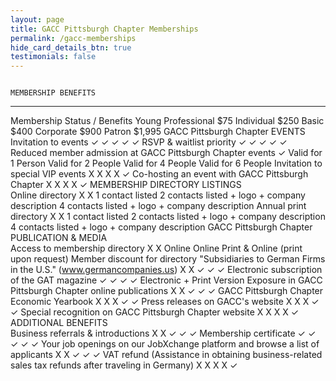 ```yaml
---
layout: page
title: GACC Pittsburgh Chapter Memberships
permalink: /gacc-memberships
hide_card_details_btn: true 
testimonials: false
---
```

                                                                                                                                                       MEMBERSHIP BENEFITS                                                              
  ----------------------------------------------------------------------------------------------------- ------------------------- -------------------- ------------------------------- ------------------------------------------------ ------------------------------------------------
  Membership Status / Benefits                                                                          Young Professional \$75   Individual \$250     Basic \$400                     Corporate \$900                                  Patron \$1,995
                                                                                                                                                       GACC Pittsburgh Chapter EVENTS                                                                      
  Invitation to events                                                                                  ✓                         ✓                    ✓                               ✓                                                ✓
  RSVP & waitlist priority                                                                              ✓                         ✓                    ✓                               ✓                                                ✓
  Reduced member admission at GACC Pittsburgh Chapter events                                                               ✓                         Valid for 1 Person   Valid for 2 People              Valid for 4 People                               Valid for 6 People
  Invitation to special VIP events                                                                      X                         X                    X                               X                                                ✓
  Co-hosting an event with GACC Pittsburgh Chapter                                                                         X                         X                    X                               X                                                ✓
                                                                                                                                                       MEMBERSHIP DIRECTORY LISTINGS                                                    
  Online directory                                                                                      X                         X                    1 contact listed                2 contacts listed + logo + company description   4 contacts listed + logo + company description
  Annual print directory                                                                                X                         X                    1 contact listed                2 contacts listed + logo + company description   4 contacts listed + logo + company description
                                                                                                                                                       GACC Pittsburgh Chapter PUBLICATION & MEDIA                                                         
  Access to membership directory                                                                        X                         X                    Online                          Online                                           Print & Online (print upon request)
  Member discount for directory \"Subsidiaries to German Firms in the U.S.\" (www.germancompanies.us)   X                         X                    ✓                               ✓                                                ✓
  Electronic subscription of the GAT magazine                                                           ✓                         ✓                    ✓                               ✓                                                Electronic + Print Version
  Exposure in GACC Pittsburgh Chapter online publications                                                               X                         X                    ✓                               ✓                                                ✓
  GACC Pittsburgh Chapter Economic Yearbook                                                                                X                         X                    X                               ✓                                                ✓
  Press releases on GACC\'s website                                                                     X                         X                    X                               ✓                                                ✓
  Special recognition on GACC Pittsburgh Chapter website                                                                   X                         X                    X                               X                                                ✓
                                                                                                                                                       ADDITIONAL BENEFITS                                                              
  Business referrals & introductions                                                                    X                         X                    ✓                               ✓                                                ✓
  Membership certificate                                                                                ✓                         ✓                    ✓                               ✓                                                ✓
  Your job openings on our JobXchange platform and browse a list of applicants                          X                         X                    ✓                               ✓                                                ✓
  VAT refund (Assistance in obtaining business-related sales tax refunds after traveling in Germany)    X                         X                    X                               X                                                ✓
